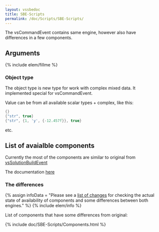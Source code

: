 ```yaml
---
layout: vssbedoc
title: SBE-Scripts
permalink: /doc/Scripts/SBE-Scripts/
---
```


The vsCommandEvent contains same engine, however also have differences in a few components.

## Arguments

{% include elem/fillme %}

### Object type

The object type is new type for work with complex mixed data. It implemented special for vsCommandEvent.

Value can be from all available scalar types + complex, like this:

```java
{}
{"str", true}
{"str", {1, 'y', {-12.457f}}, true}
```
etc.

## List of avaialble components

Currently the most of the components are similar to original from [vsSolutionBuildEvent](http://vssbe.r-eg.net/doc/Scripts/SBE-Scripts/)

The documentation [here](http://vssbe.r-eg.net/doc/Scripts/SBE-Scripts/Components/)

### The differences

{% assign infoData = "Please see a [list of changes](/Changelist/#vssbe) for checking the actual state of availability of components and some differences between both engines." %}
{% include elem/info %}

List of components that have some differences from original:

{% include doc/SBE-Scripts/Components.html %}